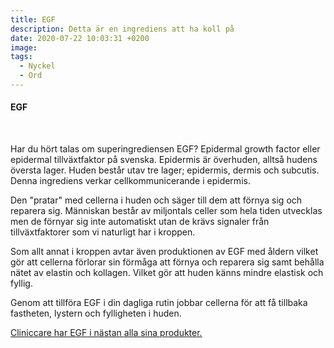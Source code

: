 ```yaml
---
title: EGF
description: Detta är en ingrediens att ha koll på
date: 2020-07-22 10:03:31 +0200
image:
tags:
  - Nyckel
  - Ord
---
```


#### EGF

&nbsp;

Har du hört talas om superingrediensen EGF? Epidermal growth factor eller epidermal tillväxtfaktor p&aring; svenska. Epidermis är överhuden, allts&aring; hudens översta lager. Huden best&aring;r utav tre lager; epidermis, dermis och subcutis. Denna ingrediens verkar cellkommunicerande i epidermis.

Den "pratar" med cellerna i huden och säger till dem att förnya sig och reparera sig. Människan best&aring;r av miljontals celler som hela tiden utvecklas men de förnyar sig inte automatiskt utan de krävs signaler fr&aring;n tillväxtfaktorer som vi naturligt har i kroppen.&nbsp;

Som allt annat i kroppen avtar även produktionen av EGF med &aring;ldern vilket gör att cellerna förlorar sin förm&aring;ga att förnya och reparera sig samt beh&aring;lla nätet av elastin och kollagen. Vilket gör att huden känns mindre elastisk och fyllig.

Genom att tillföra EGF i din dagliga rutin jobbar cellerna för att f&aring; tillbaka fastheten, lystern och fylligheten i huden.

[Cliniccare har EGF i nästan alla sina produkter.](/produkter/)

&nbsp;

&nbsp;

&nbsp;